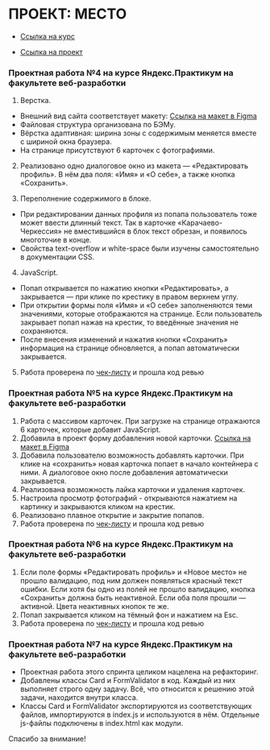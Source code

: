 # ПРОЕКТ: МЕСТО

* [Ссылка на курс](https://practicum.yandex.ru/profile/web/)

* [Ссылка на проект](https://anastasiyasukhorukova.github.io/mesto)

### Проектная работа №4 на курсе Яндекс.Практикум на факультете веб-разработки 

1. Верстка. 

* Внешний вид сайта соответствует макету: [Ссылка на макет в Figma](https://www.figma.com/file/2cn9N9jSkmxD84oJik7xL7/JavaScript.-Sprint-4?node-id=0%3A1)
* Файловая структура организована по БЭМу.
* Вёрстка адаптивная: ширина зоны с содержимым меняется вместе с шириной окна браузера. 
* На странице присутствуют 6 карточек с фотографиями.

2. Реализовано одно диалоговое окно из макета — «Редактировать профиль». В нём два поля: «Имя» и «О себе», а также кнопка «Сохранить».

3. Переполнение содержимого в блоке.

* При редактировании данных профиля из попапа пользователь тоже может ввести длинный текст. Так в карточке «Карачаево-Черкессия» не вместившийся в блок текст обрезан, и появилось многоточие в конце.
* Cвойства text-overflow и white-space были изучены самостоятельно в документации CSS.

4. JavaScript.

* Попап открывается по нажатию кнопки «Редактировать», а закрывается — при клике по крестику в правом верхнем углу.
* При открытии формы поля «Имя» и «О себе» заполненяются теми значениями, которые отображаются на странице. Если пользователь закрывает попап нажав на крестик, то введённые значения не сохраняются.
* После внесения изменений и нажатия кнопки «Сохранить» информация на странице обновляется, а попап автоматически закрывается. 

5. Работа проверена по [чек-листу](https://code.s3.yandex.net/web-developer/checklists-pdf/new-program/checklist-4.pdf) и прошла код ревью 

### Проектная работа №5 на курсе Яндекс.Практикум на факультете веб-разработки 

1. Работа с массивом карточек. При загрузке на странице отражаются 6 карточек, которые добавит JavaScript. 
2. Добавила в проект форму добавления новой карточки. [Ссылка на макет в Figma](https://www.figma.com/file/bjyvbKKJN2naO0ucURl2Z0/JavaScript.-Sprint-5?node-id=0%3A1&t=xCWSyB5J9bYNfp7K-0)
3. Добавила пользователю возможность добавлять карточки. При клике на «сохранить» новая карточка попает в начало контейнера с ними. А диалоговое окно после добавления автоматически закрывается.
4. Реализована возможность лайка карточки и удаления карточек. 
5. Настроила просмотр фотографий - открываются нажатием на картинку и закрываются кликом на крестик.
6. Реализовано плавное открытие и закрытие попапов.
7. Работа проверена по [чек-листу](https://code.s3.yandex.net/web-developer/checklists-pdf/new-program/checklist-5.pdf) и прошла код ревью 

### Проектная работа №6 на курсе Яндекс.Практикум на факультете веб-разработки

1. Если поле формы «Редактировать профиль» и  «Новое место» не прошло валидацию, под ним должен появляться красный текст ошибки. Если хотя бы одно из полей не прошло валидацию, кнопка «Сохранить» должна быть неактивной. Если оба поля прошли — активной. Цвета неактивных кнопок те же.
2. Попап закрывается кликом на тёмный фон и нажатием на Esc.
3. Работа проверена по [чек-листу](https://code.s3.yandex.net/web-developer/checklists-pdf/new-program/checklist-6.pdf) и прошла код ревью 

### Проектная работа №7 на курсе Яндекс.Практикум на факультете веб-разработки

* Проектная работа этого спринта целиком нацелена на рефакторинг. 
* Добавлены классы Card и FormValidator в код. Каждый из них выполняет строго одну задачу. Всё, что относится к решению этой задачи, находится внутри класса.
* Классы Card и FormValidator экспортируются из соответствующих файлов, импортируются в index.js и используются в нём.
Отдельные js-файлы подключены в index.html как модули.

Спасибо за внимание!
